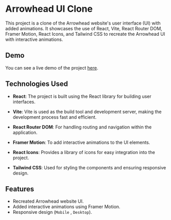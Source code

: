 # Arrowhead UI Clone

This project is a clone of the Arrowhead website's user interface (UI) with added animations. It showcases the use of React, Vite, React Router DOM, Framer Motion, React Icons, and Tailwind CSS to recreate the Arrowhead UI with interactive animations.

## Demo

You can see a live demo of the project [here](arrowhead.onrender.com).

## Technologies Used

- **React**: The project is built using the React library for building user interfaces.

- **Vite**: Vite is used as the build tool and development server, making the development process fast and efficient.

- **React Router DOM**: For handling routing and navigation within the application.

- **Framer Motion**: To add interactive animations to the UI elements.

- **React Icons**: Provides a library of icons for easy integration into the project.

- **Tailwind CSS**: Used for styling the components and ensuring responsive design.

## Features

- Recreated Arrowhead website UI.
- Added interactive animations using Framer Motion.
- Responsive design (`Mobile` , `Desktop`).


